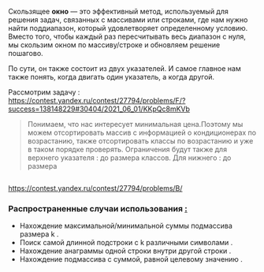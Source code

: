 Скользящее **окно** — это эффективный метод, используемый для решения задач, связанных с массивами или строками, где нам нужно найти поддиапазон, который удовлетворяет определенному условию. Вместо того, чтобы каждый раз пересчитывать весь диапазон с нуля, мы скользим окном по массиву/строке и обновляем решение пошагово.

По сути, он также состоит из двух указателей. И самое главное нам также понять, когда двигать один указатель, а когда другой. 

Рассмотрим задачу :  https://contest.yandex.ru/contest/27794/problems/F/?success=138148229#30404/2021_06_01/KKpQc8mKVb

> Понимаем, что нас интересует минимальная цена.Поэтому мы можем отсортировать массив с информацией о кондиционерах по возрастанию, также отсортировать классы по возрастанию и уже в таком порядке проверять. Ограничения будут также для верхнего указателя : до размера классов. Для нижнего : до размера 

```python
```




https://contest.yandex.ru/contest/27794/problems/B/


### Распространенные случаи использования [:](https://ajay-dhangar.github.io/algo/docs/extra/Sliding-Window/sliding-window#common-use-cases "Прямая ссылка на общие варианты использования:")

- Нахождение максимальной/минимальной суммы подмассива размера k .
- Поиск самой длинной подстроки с k различными символами .
- Нахождение анаграммы одной строки внутри другой строки .
- Нахождение подмассива с суммой, равной целевому значению .








